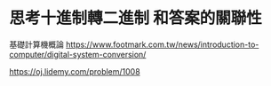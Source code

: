 # 思考十進制轉二進制 和答案的關聯性
基礎計算機概論
https://www.footmark.com.tw/news/introduction-to-computer/digital-system-conversion/

https://oj.lidemy.com/problem/1008